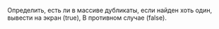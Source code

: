 Определить, есть ли в массиве дубликаты, если найден хоть один, вывести на экран (true),
В противном случае (false).